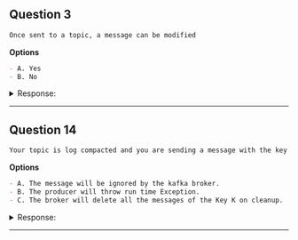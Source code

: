 ## Question 3

```markdown
Once sent to a topic, a message can be modified
```

**Options**

```markdown
- A. Yes
- B. No
```

<details><summary>Response:</summary>

**Answer:** B

**Explanation:**

```markdown
Kafka logs are append-only and the data is immutable. Once a message is written to a topic partition, it cannot be modified.

- A. Incorrect — messages are immutable.
- B. Correct — messages cannot be modified.
```

</details>

---

## Question 14

```markdown
Your topic is log compacted and you are sending a message with the key K and value null. What will happen?
```

**Options**

```markdown
- A. The message will be ignored by the kafka broker.
- B. The producer will throw run time Exception.
- C. The broker will delete all the messages of the Key K on cleanup.
```

<details><summary>Response:</summary>

**Answer:** C

**Explanation:**

```markdown
Sending a message with a null value is called a tombstone in Kafka and signals log compaction to remove all messages with the key K during cleanup.
- A. Incorrect, message is not ignored.
- B. Incorrect, no exception thrown.
- C. Correct, triggers deletion of messages with that key on compaction.
```

</details>

---
